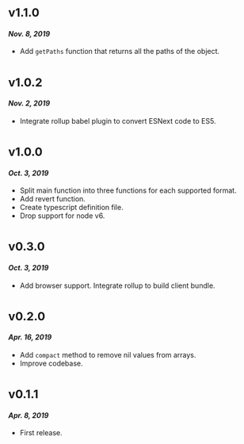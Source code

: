 # <sub>v1.1.0</sub>
#### _Nov. 8, 2019_
  * Add `getPaths` function that returns all the paths of the object.

# <sub>v1.0.2</sub>
#### _Nov. 2, 2019_
  * Integrate rollup babel plugin to convert ESNext code to ES5.

# <sub>v1.0.0</sub>
#### _Oct. 3, 2019_
  * Split main function into three functions for each supported format.
  * Add revert function.
  * Create typescript definition file.
  * Drop support for node v6.

# <sub>v0.3.0</sub>
#### _Oct. 3, 2019_
  * Add browser support. Integrate rollup to build client bundle.

# <sub>v0.2.0</sub>
#### _Apr. 16, 2019_
 * Add `compact` method to remove nil values from arrays.
 * Improve codebase.

# <sub>v0.1.1</sub>
#### _Apr. 8, 2019_
 * First release.
